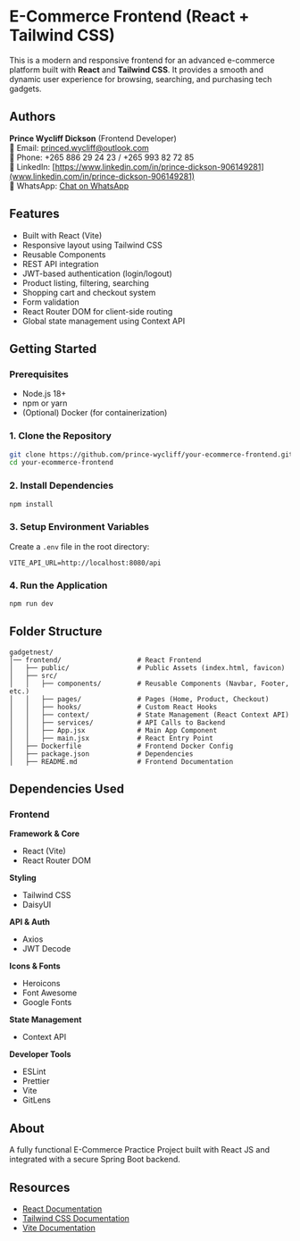 # E-Commerce Frontend (React + Tailwind CSS)

This is a modern and responsive frontend for an advanced e-commerce platform built with **React** and **Tailwind CSS**. It provides a smooth and dynamic user experience for browsing, searching, and purchasing tech gadgets.

## Authors
**Prince Wycliff Dickson** (Frontend Developer)  
📧 Email: princed.wycliff@outlook.com  
📱 Phone: +265 886 29 24 23 / +265 993 82 72 85  
🔗 LinkedIn: [https://www.linkedin.com/in/prince-dickson-906149281](www.linkedin.com/in/prince-dickson-906149281)  
💬 WhatsApp: [Chat on WhatsApp](https://wa.me/265886292423)

## Features
- Built with React (Vite)
- Responsive layout using Tailwind CSS
- Reusable Components
- REST API integration
- JWT-based authentication (login/logout)
- Product listing, filtering, searching
- Shopping cart and checkout system
- Form validation
- React Router DOM for client-side routing
- Global state management using Context API

## Getting Started

### Prerequisites
- Node.js 18+
- npm or yarn
- (Optional) Docker (for containerization)

### 1. Clone the Repository
```bash
git clone https://github.com/prince-wycliff/your-ecommerce-frontend.git
cd your-ecommerce-frontend
```

### 2. Install Dependencies
```bash
npm install
```

### 3. Setup Environment Variables
Create a `.env` file in the root directory:
```env
VITE_API_URL=http://localhost:8080/api
```

### 4. Run the Application
```bash
npm run dev
```

## Folder Structure
```
gadgetnest/
│── frontend/                   # React Frontend
│   ├── public/                 # Public Assets (index.html, favicon)
│   ├── src/
│   │   ├── components/         # Reusable Components (Navbar, Footer, etc.)
│   │   ├── pages/              # Pages (Home, Product, Checkout)
│   │   ├── hooks/              # Custom React Hooks
│   │   ├── context/            # State Management (React Context API)
│   │   ├── services/           # API Calls to Backend
│   │   ├── App.jsx             # Main App Component
│   │   ├── main.jsx            # React Entry Point
│   ├── Dockerfile              # Frontend Docker Config
│   ├── package.json            # Dependencies
│   ├── README.md               # Frontend Documentation
```

## Dependencies Used

### Frontend
**Framework & Core**
- React (Vite)
- React Router DOM

**Styling**
- Tailwind CSS
- DaisyUI

**API & Auth**
- Axios
- JWT Decode

**Icons & Fonts**
- Heroicons
- Font Awesome
- Google Fonts

**State Management**
- Context API

**Developer Tools**
- ESLint
- Prettier
- Vite
- GitLens

## About
A fully functional E-Commerce Practice Project built with React JS and integrated with a secure Spring Boot backend.

## Resources
- [React Documentation](https://reactjs.org)
- [Tailwind CSS Documentation](https://tailwindcss.com)
- [Vite Documentation](https://vitejs.dev)